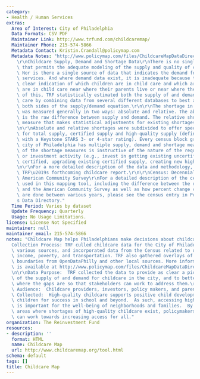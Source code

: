 ```yaml
---
category:
- Health / Human Services
extras:
  Area of Interest: City of Philadelphia
  Data Formats: CSV PDF
  Maintainer Link: http://www.trfund.com/childcaremap/
  Maintainer Phone: 215-574-5866
  Metadata Contact: Kristin.Crandall@policymap.com
  Metadata Notes: "http://www.policymap.com/files/ChildcareMapDataDirectory.pdf\r\n\
    \r\nChildcare Supply, Demand and Shortage Data\r\nThere is no single data source\
    \ that permits the adequate modeling of the supply and quality of child care.\
    \ Nor is there a single source of data that indicates the demand for childcare\
    \ services. And where demand data exist, it is inadequate because there is no\
    \ clear indication of which children are in child care and which are not; which\
    \ are in child care near where their parents live or near where they work. Because\
    \ of this, TRF statistically estimated both the supply of and demand for child\
    \ care by combining data from several different databases to best approximate\
    \ both sides of the supply/demand equation.\r\n\r\nThe shortage in child care\
    \ was measured generally in two ways: absolute and relative. The absolute shortage\
    \ is the raw difference between supply and demand. The relative shortage is a\
    \ measure that makes statistical adjustments for existing shortages in the market.\r\
    \n\r\nAbsolute and relative shortages were subdivided to offer specific gap measures\
    \ for total supply, certified supply and high-quality supply (defined as centers\
    \ with a Keystone STARS 3- or 4-star rating). Every census block group in the\
    \ city of Philadelphia has multiple supply, demand and shortage measures. Each\
    \ of the shortage measures is instructive of the nature of the required programmatic\
    \ or investment activity (e.g., invest in getting existing uncertified supply\
    \ certified, upgrading existing certified supply, creating new high-quality supply).\r\
    \n\r\nFor a more detailed description of the data and methodology, please see\
    \ TRF\u2019s forthcoming childcare report.\r\n\r\nCensus: Decennial Census and\
    \ American Community Survey\r\nFor a detailed description of the census sources\
    \ used in this mapping tool, including the difference between the decennial census\
    \ and the American Community Survey as well as how percent change calculations\
    \ are done between various years, please see the census entry in PolicyMap\u2019\
    s Data Directory."
  Time Period: Varies by dataset
  Update Frequency: Quarterly
  Usage: No Usage Limitations.
license: License Not Specified
maintainer: null
maintainer_email: 215-574-5866
notes: "Childcare Map helps Philadelphians make decisions about childcare.\r\n\r\n\
  Collection Process: TRF culled childcare data for the City of Philadelphia from\
  \ various sources, and incorporated data from the Census related to demographics,\
  \ income, poverty, and transportation. TRF also gathered overlays of various city\
  \ boundaries from OpenDataPhilly and other local sources. More information on sources\
  \ is available at http://www.policymap.com/files/ChildcareMapDataDirectory.pdf.\r\
  \n\r\nData Purpose:  TRF collected the data to provide as clear a picture as possible\
  \ of the supply of and demand for childcare in the city, and to better understand\
  \ where the gaps are so that stakeholders can work to address them.\r\nIntended\
  \ Audience:  Childcare providers, investors, policy makers, and parents.\r\nWhy\
  \ Collected:  High-quality childcare supports positive child development and prepares\
  \ children for success in school and beyond.  As such, accessing high-quality care\
  \ is important for the well-being of neighborhoods and families.  By identifying\
  \ areas where shortages of high-quality childcare exist, policymakers and investors\
  \ can work towards increasing access for all."
organization: The Reinvestment Fund
resources:
- description: ''
  format: HTML
  name: Childcare Map
  url: http://www.childcaremap.org/tool.html
schema: default
tags: []
title: Childcare Map
---
```

